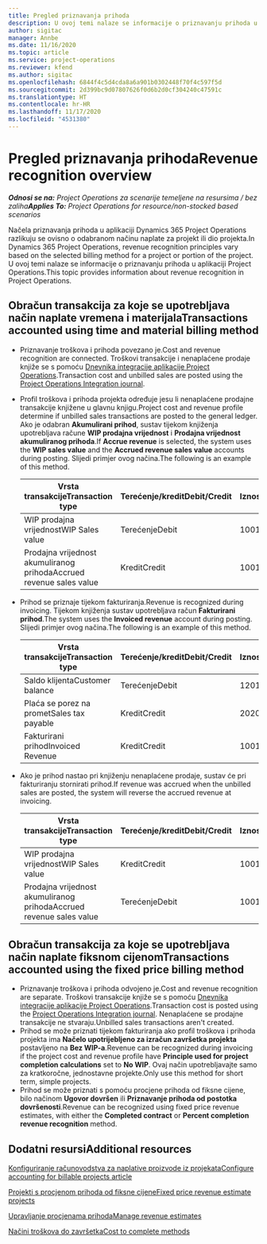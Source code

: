 ```yaml
---
title: Pregled priznavanja prihoda
description: U ovoj temi nalaze se informacije o priznavanju prihoda u aplikaciji Project Operations.
author: sigitac
manager: Annbe
ms.date: 11/16/2020
ms.topic: article
ms.service: project-operations
ms.reviewer: kfend
ms.author: sigitac
ms.openlocfilehash: 6844f4c5d4cda8a6a901b0302448f70f4c597f5d
ms.sourcegitcommit: 2d399bc9d07807626f0d6b2d0cf304240c47591c
ms.translationtype: HT
ms.contentlocale: hr-HR
ms.lasthandoff: 11/17/2020
ms.locfileid: "4531380"
---
```

# <a name="revenue-recognition-overview"></a><span data-ttu-id="24a12-103">Pregled priznavanja prihoda</span><span class="sxs-lookup"><span data-stu-id="24a12-103">Revenue recognition overview</span></span>

<span data-ttu-id="24a12-104">_**Odnosi se na:** Project Operations za scenarije temeljene na resursima / bez zaliha_</span><span class="sxs-lookup"><span data-stu-id="24a12-104">_**Applies To:** Project Operations for resource/non-stocked based scenarios_</span></span>

<span data-ttu-id="24a12-105">Načela priznavanja prihoda u aplikaciji Dynamics 365 Project Operations razlikuju se ovisno o odabranom načinu naplate za projekt ili dio projekta.</span><span class="sxs-lookup"><span data-stu-id="24a12-105">In Dynamics 365 Project Operations, revenue recognition principles vary based on the selected billing method for a project or portion of the project.</span></span> <span data-ttu-id="24a12-106">U ovoj temi nalaze se informacije o priznavanju prihoda u aplikaciji Project Operations.</span><span class="sxs-lookup"><span data-stu-id="24a12-106">This topic provides information about revenue recognition in Project Operations.</span></span>

## <a name="transactions-accounted-using-time-and-material-billing-method"></a><span data-ttu-id="24a12-107">Obračun transakcija za koje se upotrebljava način naplate vremena i materijala</span><span class="sxs-lookup"><span data-stu-id="24a12-107">Transactions accounted using time and material billing method</span></span>

- <span data-ttu-id="24a12-108">Priznavanje troškova i prihoda povezano je.</span><span class="sxs-lookup"><span data-stu-id="24a12-108">Cost and revenue recognition are connected.</span></span> <span data-ttu-id="24a12-109">Troškovi transakcije i nenaplaćene prodaje knjiže se s pomoću [Dnevnika integracije aplikacije Project Operations](../project-accounting/project-operations-integration-journal.md).</span><span class="sxs-lookup"><span data-stu-id="24a12-109">Transaction cost and unbilled sales are posted using the [Project Operations Integration journal](../project-accounting/project-operations-integration-journal.md).</span></span>
- <span data-ttu-id="24a12-110">Profil troškova i prihoda projekta određuje jesu li nenaplaćene prodajne transakcije knjižene u glavnu knjigu.</span><span class="sxs-lookup"><span data-stu-id="24a12-110">Project cost and revenue profile determine if unbilled sales transactions are posted to the general ledger.</span></span> <span data-ttu-id="24a12-111">Ako je odabran **Akumulirani prihod**, sustav tijekom knjiženja upotrebljava račune **WIP prodajna vrijednost** i **Prodajna vrijednost akumuliranog prihoda**.</span><span class="sxs-lookup"><span data-stu-id="24a12-111">If **Accrue revenue** is selected, the system uses the **WIP sales value** and the **Accrued revenue sales value** accounts during posting.</span></span> <span data-ttu-id="24a12-112">Slijedi primjer ovog načina.</span><span class="sxs-lookup"><span data-stu-id="24a12-112">The following is an example of this method.</span></span>  

  | <span data-ttu-id="24a12-113">Vrsta transakcije</span><span class="sxs-lookup"><span data-stu-id="24a12-113">Transaction type</span></span> | <span data-ttu-id="24a12-114">Terećenje/kredit</span><span class="sxs-lookup"><span data-stu-id="24a12-114">Debit/Credit</span></span> | <span data-ttu-id="24a12-115">Iznos</span><span class="sxs-lookup"><span data-stu-id="24a12-115">Amount</span></span> |
  | --- | --- | --- |
  | <span data-ttu-id="24a12-116">WIP prodajna vrijednost</span><span class="sxs-lookup"><span data-stu-id="24a12-116">WIP Sales value</span></span> | <span data-ttu-id="24a12-117">Terećenje</span><span class="sxs-lookup"><span data-stu-id="24a12-117">Debit</span></span> | <span data-ttu-id="24a12-118">100</span><span class="sxs-lookup"><span data-stu-id="24a12-118">100</span></span> |
  | <span data-ttu-id="24a12-119">Prodajna vrijednost akumuliranog prihoda</span><span class="sxs-lookup"><span data-stu-id="24a12-119">Accrued revenue sales value</span></span> | <span data-ttu-id="24a12-120">Kredit</span><span class="sxs-lookup"><span data-stu-id="24a12-120">Credit</span></span> | <span data-ttu-id="24a12-121">100</span><span class="sxs-lookup"><span data-stu-id="24a12-121">100</span></span> |

- <span data-ttu-id="24a12-122">Prihod se priznaje tijekom fakturiranja.</span><span class="sxs-lookup"><span data-stu-id="24a12-122">Revenue is recognized during invoicing.</span></span> <span data-ttu-id="24a12-123">Tijekom knjiženja sustav upotrebljava račun **Fakturirani prihod**.</span><span class="sxs-lookup"><span data-stu-id="24a12-123">The system uses the **Invoiced revenue** account during posting.</span></span> <span data-ttu-id="24a12-124">Slijedi primjer ovog načina.</span><span class="sxs-lookup"><span data-stu-id="24a12-124">The following is an example of this method.</span></span>  

  | <span data-ttu-id="24a12-125">Vrsta transakcije</span><span class="sxs-lookup"><span data-stu-id="24a12-125">Transaction type</span></span> | <span data-ttu-id="24a12-126">Terećenje/kredit</span><span class="sxs-lookup"><span data-stu-id="24a12-126">Debit/Credit</span></span> | <span data-ttu-id="24a12-127">Iznos</span><span class="sxs-lookup"><span data-stu-id="24a12-127">Amount</span></span> |
  | --- | --- | --- |
  | <span data-ttu-id="24a12-128">Saldo klijenta</span><span class="sxs-lookup"><span data-stu-id="24a12-128">Customer balance</span></span> | <span data-ttu-id="24a12-129">Terećenje</span><span class="sxs-lookup"><span data-stu-id="24a12-129">Debit</span></span> | <span data-ttu-id="24a12-130">120</span><span class="sxs-lookup"><span data-stu-id="24a12-130">120</span></span> |
  | <span data-ttu-id="24a12-131">Plaća se porez na promet</span><span class="sxs-lookup"><span data-stu-id="24a12-131">Sales tax payable</span></span> | <span data-ttu-id="24a12-132">Kredit</span><span class="sxs-lookup"><span data-stu-id="24a12-132">Credit</span></span> | <span data-ttu-id="24a12-133">20</span><span class="sxs-lookup"><span data-stu-id="24a12-133">20</span></span> |
  | <span data-ttu-id="24a12-134">Fakturirani prihod</span><span class="sxs-lookup"><span data-stu-id="24a12-134">Invoiced Revenue</span></span> | <span data-ttu-id="24a12-135">Kredit</span><span class="sxs-lookup"><span data-stu-id="24a12-135">Credit</span></span> | <span data-ttu-id="24a12-136">100</span><span class="sxs-lookup"><span data-stu-id="24a12-136">100</span></span> |

- <span data-ttu-id="24a12-137">Ako je prihod nastao pri knjiženju nenaplaćene prodaje, sustav će pri fakturiranju stornirati prihod.</span><span class="sxs-lookup"><span data-stu-id="24a12-137">If revenue was accrued when the unbilled sales are posted, the system will reverse the accrued revenue at invoicing.</span></span>

  | <span data-ttu-id="24a12-138">Vrsta transakcije</span><span class="sxs-lookup"><span data-stu-id="24a12-138">Transaction type</span></span> | <span data-ttu-id="24a12-139">Terećenje/kredit</span><span class="sxs-lookup"><span data-stu-id="24a12-139">Debit/Credit</span></span> | <span data-ttu-id="24a12-140">Iznos</span><span class="sxs-lookup"><span data-stu-id="24a12-140">Amount</span></span> |
  | --- | --- | --- |
  | <span data-ttu-id="24a12-141">WIP prodajna vrijednost</span><span class="sxs-lookup"><span data-stu-id="24a12-141">WIP Sales value</span></span> | <span data-ttu-id="24a12-142">Kredit</span><span class="sxs-lookup"><span data-stu-id="24a12-142">Credit</span></span> | <span data-ttu-id="24a12-143">100</span><span class="sxs-lookup"><span data-stu-id="24a12-143">100</span></span> |
  | <span data-ttu-id="24a12-144">Prodajna vrijednost akumuliranog prihoda</span><span class="sxs-lookup"><span data-stu-id="24a12-144">Accrued revenue sales value</span></span> | <span data-ttu-id="24a12-145">Terećenje</span><span class="sxs-lookup"><span data-stu-id="24a12-145">Debit</span></span> | <span data-ttu-id="24a12-146">100</span><span class="sxs-lookup"><span data-stu-id="24a12-146">100</span></span> |

## <a name="transactions-accounted-using-the-fixed-price-billing-method"></a><span data-ttu-id="24a12-147">Obračun transakcija za koje se upotrebljava način naplate fiksnom cijenom</span><span class="sxs-lookup"><span data-stu-id="24a12-147">Transactions accounted using the fixed price billing method</span></span>

- <span data-ttu-id="24a12-148">Priznavanje troškova i prihoda odvojeno je.</span><span class="sxs-lookup"><span data-stu-id="24a12-148">Cost and revenue recognition are separate.</span></span> <span data-ttu-id="24a12-149">Troškovi transakcije knjiže se s pomoću [Dnevnika integracije aplikacije Project Operations](../project-accounting/project-operations-integration-journal.md).</span><span class="sxs-lookup"><span data-stu-id="24a12-149">Transaction cost is posted using the [Project Operations Integration journal](../project-accounting/project-operations-integration-journal.md).</span></span> <span data-ttu-id="24a12-150">Nenaplaćene se prodajne transakcije ne stvaraju.</span><span class="sxs-lookup"><span data-stu-id="24a12-150">Unbilled sales transactions aren't created.</span></span>
- <span data-ttu-id="24a12-151">Prihod se može priznati tijekom fakturiranja ako profil troškova i prihoda projekta ima **Načelo upotrijebljeno za izračun završetka projekta** postavljeno na **Bez WIP-a**.</span><span class="sxs-lookup"><span data-stu-id="24a12-151">Revenue can be recognized during invoicing if the project cost and revenue profile have **Principle used for project completion calculations** set to **No WIP**.</span></span> <span data-ttu-id="24a12-152">Ovaj način upotrebljavajte samo za kratkoročne, jednostavne projekte.</span><span class="sxs-lookup"><span data-stu-id="24a12-152">Only use this method for short term, simple projects.</span></span>
- <span data-ttu-id="24a12-153">Prihod se može priznati s pomoću procjene prihoda od fiksne cijene, bilo načinom **Ugovor dovršen** ili **Priznavanje prihoda od postotka dovršenosti**.</span><span class="sxs-lookup"><span data-stu-id="24a12-153">Revenue can be recognized using fixed price revenue estimates, with either the **Completed contract** or **Percent completion revenue recognition** method.</span></span>

## <a name="additional-resources"></a><span data-ttu-id="24a12-154">Dodatni resursi</span><span class="sxs-lookup"><span data-stu-id="24a12-154">Additional resources</span></span>
[<span data-ttu-id="24a12-155">Konfiguriranje računovodstva za naplative proizvode iz projekata</span><span class="sxs-lookup"><span data-stu-id="24a12-155">Configure accounting for billable projects article</span></span>](../project-accounting/configure-accounting-billable-projects.md)

[<span data-ttu-id="24a12-156">Projekti s procjenom prihoda od fiksne cijene</span><span class="sxs-lookup"><span data-stu-id="24a12-156">Fixed price revenue estimate projects</span></span>](rev-rec-percentage-completion-method.md)

[<span data-ttu-id="24a12-157">Upravljanje procjenama prihoda</span><span class="sxs-lookup"><span data-stu-id="24a12-157">Manage revenue estimates</span></span>](rev-rec-completed-contract-method.md)

[<span data-ttu-id="24a12-158">Načini troškova do završetka</span><span class="sxs-lookup"><span data-stu-id="24a12-158">Cost to complete methods</span></span>](cost-complete-methods.md)
